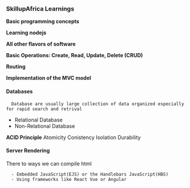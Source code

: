 ### SkillupAfrica Learnings

**Basic programming concepts**

**Learning nodejs**

**All other flavors of software**

**Basic Operations: Create, Read, Update, Delete (CRUD)**

**Routing**

**Implementation of the MVC model**

#### Databases
      Database are usually large collection of data organized especially for rapid search and retrival

   - Relational Database
   - Non-Relational Database

  **ACID Principle**
    Atomicity
    Conistency
    Isolation
    Durability
  
  
#### Server Rendering
   There to ways we can compile html
   
      - Embedded JavaScript(EJS) or the Handlebars JavaScript(HBS)
      - Using frameworks like React Vue or Angular
